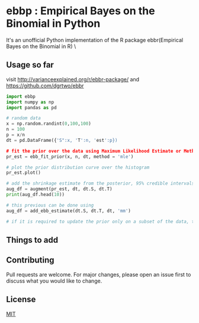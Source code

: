 # ebbp : Empirical Bayes on the Binomial in Python

It's an unofficial Python implementation of the R package ebbr(Empirical Bayes on the Binomial in R) \

## Usage so far

visit http://varianceexplained.org/r/ebbr-package/ and https://github.com/dgrtwo/ebbr

```python
import ebbp
import numpy as np
import pandas as pd

# random data
x = np.random.randint(0,100,100)
n = 100
p = x/n
dt = pd.DataFrame({'S":x, 'T':n, 'est':p})

# fit the prior over the data using Maximum Likelihood Estimate or Method of Moments 
pr_est = ebb_fit_prior(x, n, dt, method = 'mle')

# plot the prior distribution curve over the histogram
pr_est.plot()

# add the shrinkage estimate from the posterior, 95% credible intervals in the dataframe
aug_df = augment(pr_est, dt, dt.S, dt.T)
print(aug_df.head(10))

# this previous can be done using 
aug_df = add_ebb_estimate(dt.S, dt.T, dt, 'mm')

# if it is required to update the prior only on a subset of the data, then the previous two functions have to be used

```
## Things to add

## Contributing
Pull requests are welcome. For major changes, please open an issue first to discuss what you would like to change.


## License
[MIT](https://choosealicense.com/licenses/mit/)
